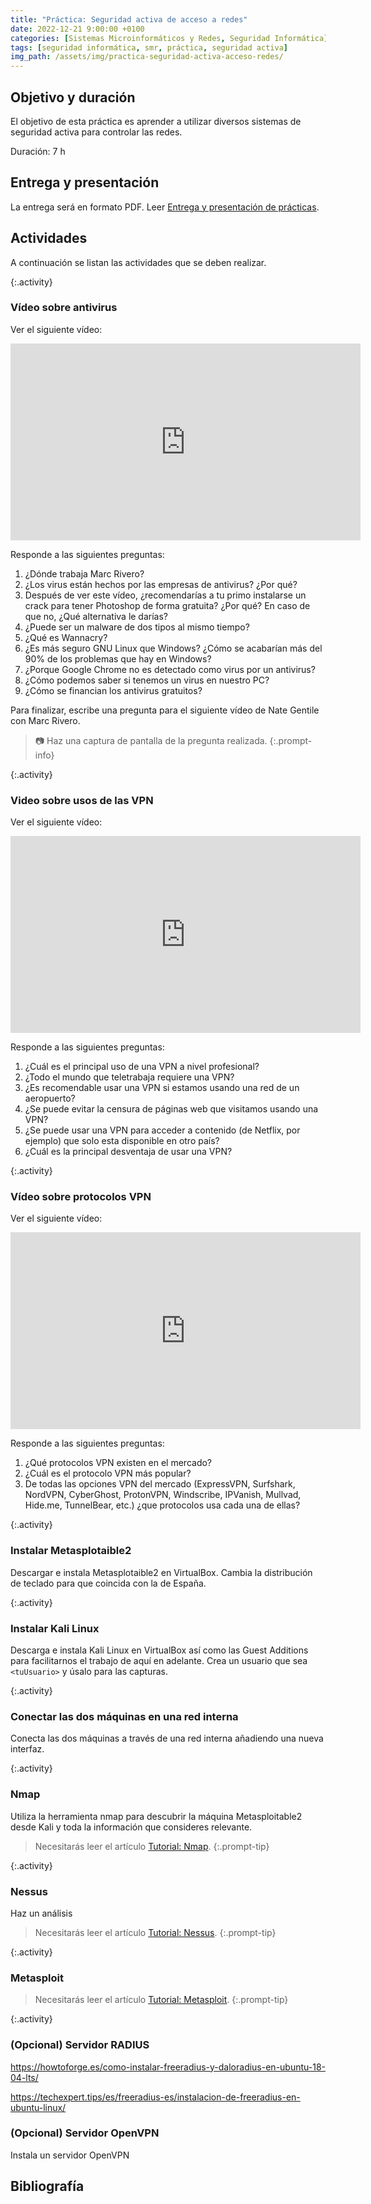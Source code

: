 ```yaml
---
title: "Práctica: Seguridad activa de acceso a redes"
date: 2022-12-21 9:00:00 +0100
categories: [Sistemas Microinformáticos y Redes, Seguridad Informática]
tags: [seguridad informática, smr, práctica, seguridad activa]
img_path: /assets/img/practica-seguridad-activa-acceso-redes/
---
```


## Objetivo y duración

El objetivo de esta práctica es aprender a utilizar diversos sistemas de seguridad activa para controlar las redes.

Duración: 7 h

## Entrega y presentación

La entrega será en formato PDF. Leer [Entrega y presentación de prácticas](/posts/entrega-presentacion-practicas/).

## Actividades

A continuación se listan las actividades que se deben realizar.

{:.activity}
### Vídeo sobre antivirus

Ver el siguiente vídeo:

<iframe width="560" height="315" src="https://www.youtube.com/embed/SbdO7BAsGq8" title="YouTube video player" frameborder="0" allow="accelerometer; autoplay; clipboard-write; encrypted-media; gyroscope; picture-in-picture; web-share" allowfullscreen></iframe>

Responde a las siguientes preguntas:

1. ¿Dónde trabaja Marc Rivero?
2. ¿Los virus están hechos por las empresas de antivirus? ¿Por qué?
3. Después de ver este vídeo, ¿recomendarías a tu primo instalarse un crack para tener Photoshop de forma gratuita? ¿Por qué? En caso de que no, ¿Qué alternativa le darías?
4. ¿Puede ser un malware de dos tipos al mismo tiempo?
5. ¿Qué es Wannacry?
6. ¿Es más seguro GNU Linux que Windows? ¿Cómo se acabarían más del 90% de los problemas que hay en Windows?
7. ¿Porque Google Chrome no es detectado como virus por un antivirus?
8. ¿Cómo podemos saber si tenemos un virus en nuestro PC?
9. ¿Cómo se financian los antivirus gratuitos?

Para finalizar, escribe una pregunta para el siguiente vídeo de Nate Gentile con Marc Rivero.

> 📷 Haz una captura de pantalla de la pregunta realizada.
{:.prompt-info}

{:.activity}
### Video sobre usos de las VPN

Ver el siguiente vídeo:

<iframe width="560" height="315" src="https://www.youtube.com/embed/2Dao6N0jWEs" title="YouTube video player" frameborder="0" allow="accelerometer; autoplay; clipboard-write; encrypted-media; gyroscope; picture-in-picture" allowfullscreen></iframe>

Responde a las siguientes preguntas:

1. ¿Cuál es el principal uso de una VPN a nivel profesional?
2. ¿Todo el mundo que teletrabaja requiere una VPN?
3. ¿Es recomendable usar una VPN si estamos usando una red de un aeropuerto?
4. ¿Se puede evitar la censura de páginas web que visitamos usando una VPN?
5. ¿Se puede usar una VPN para acceder a contenido (de Netflix, por ejemplo) que solo esta disponible en otro país?
6. ¿Cuál es la principal desventaja de usar una VPN?

{:.activity}
### Vídeo sobre protocolos VPN

Ver el siguiente vídeo:

<iframe width="560" height="315" src="https://www.youtube.com/embed/1ISXmbcZAm4" title="YouTube video player" frameborder="0" allow="accelerometer; autoplay; clipboard-write; encrypted-media; gyroscope; picture-in-picture" allowfullscreen></iframe>

Responde a las siguientes preguntas:

1. ¿Qué protocolos VPN existen en el mercado?
2. ¿Cuál es el protocolo VPN más popular?
3. De todas las opciones VPN del mercado (ExpressVPN, Surfshark, NordVPN, CyberGhost, ProtonVPN, Windscribe, IPVanish, Mullvad, Hide.me, TunnelBear, etc.) ¿que protocolos usa cada una de ellas?

{:.activity}
### Instalar Metasplotaible2

Descargar e instala Metasplotaible2 en VirtualBox. Cambia la distribución de teclado para que coincida con la de España.

{:.activity}
### Instalar Kali Linux

Descarga e instala Kali Linux en VirtualBox así como las Guest Additions para facilitarnos el trabajo de aquí en adelante. Crea un usuario que sea `<tuUsuario>` y úsalo para las capturas.

{:.activity}
### Conectar las dos máquinas en una red interna

Conecta las dos máquinas a través de una red interna añadiendo una nueva interfaz.

{:.activity}
### Nmap

Utiliza la herramienta nmap para descubrir la máquina Metasploitable2 desde Kali y toda la información que consideres relevante.

> Necesitarás leer el artículo [Tutorial: Nmap](/posts/tutorial-nmap/).
{:.prompt-tip}

{:.activity}
### Nessus

Haz un análisis 

> Necesitarás leer el artículo [Tutorial: Nessus](/posts/tutorial-nessus/).
{:.prompt-tip}

{:.activity}
### Metasploit

> Necesitarás leer el artículo [Tutorial: Metasploit](/posts/tutorial-metasploit/).
{:.prompt-tip}

{:.activity}
### (Opcional) Servidor RADIUS

https://howtoforge.es/como-instalar-freeradius-y-daloradius-en-ubuntu-18-04-lts/

https://techexpert.tips/es/freeradius-es/instalacion-de-freeradius-en-ubuntu-linux/


### (Opcional) Servidor OpenVPN

Instala un servidor OpenVPN

## Bibliografía

